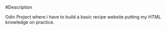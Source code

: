 #Description

Odin Project where i have to build a basic recipe website putting my HTML knowledge on practice.
